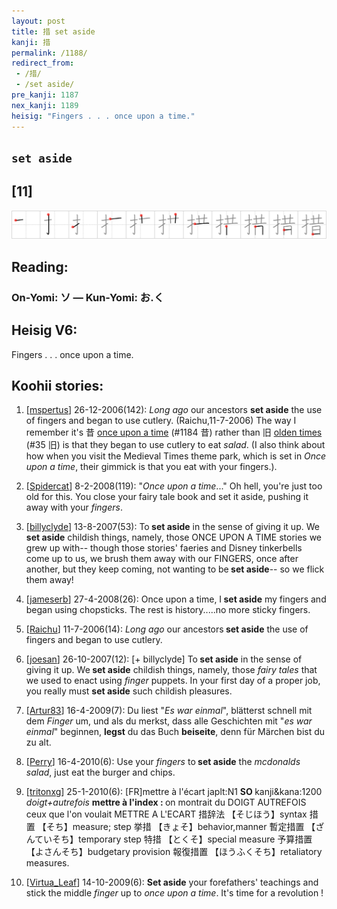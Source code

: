 ```yaml
---
layout: post
title: 措 set aside
kanji: 措
permalink: /1188/
redirect_from:
 - /措/
 - /set aside/
pre_kanji: 1187
nex_kanji: 1189
heisig: "Fingers . . . once upon a time."
---
```


## `set aside`

## [11]

<div class="stroke"><img src="../images/E68EAA.png" /></div>

## Reading:

### On-Yomi: ソ &mdash; Kun-Yomi: お.く

## Heisig V6:

Fingers . . . once upon a time.

## Koohii stories:

1) [<a href="http://kanji.koohii.com/profile/mspertus">mspertus</a>] 26-12-2006(142): <em>Long ago</em> our ancestors <strong>set aside</strong> the use of fingers and began to use cutlery. (Raichu,11-7-2006) The way I remember it&#039;s 昔 <a href="../1184">once upon a time</a> (#1184 昔) rather than 旧 <a href="../35">olden times</a> (#35 旧) is that they began to use cutlery to eat <em>salad</em>. (I also think about how when you visit the Medieval Times theme park, which is set in <em>Once upon a time</em>, their gimmick is that you eat with your fingers.).

2) [<a href="http://kanji.koohii.com/profile/Spidercat">Spidercat</a>] 8-2-2008(119): &quot;<em>Once upon a time</em>...&quot; Oh hell, you&#039;re just too old for this. You close your fairy tale book and set it aside, pushing it away with your <em>fingers</em>.

3) [<a href="http://kanji.koohii.com/profile/billyclyde">billyclyde</a>] 13-8-2007(53): To<strong> set aside</strong> in the sense of giving it up. We<strong> set aside</strong> childish things, namely, those ONCE UPON A TIME stories we grew up with-- though those stories&#039; faeries and Disney tinkerbells come up to us, we brush them away with our FINGERS, once after another, but they keep coming, not wanting to be<strong> set aside</strong>-- so we flick them away!

4) [<a href="http://kanji.koohii.com/profile/jameserb">jameserb</a>] 27-4-2008(26): Once upon a time, I<strong> set aside</strong> my fingers and began using chopsticks. The rest is history.....no more sticky fingers.

5) [<a href="http://kanji.koohii.com/profile/Raichu">Raichu</a>] 11-7-2006(14): <em>Long ago</em> our ancestors<strong> set aside</strong> the use of fingers and began to use cutlery.

6) [<a href="http://kanji.koohii.com/profile/joesan">joesan</a>] 26-10-2007(12): [+ billyclyde] To<strong> set aside</strong> in the sense of giving it up. We<strong> set aside</strong> childish things, namely, those <em>fairy tales</em> that we used to enact using <em>finger</em> puppets. In your first day of a proper job, you really must <strong>set aside</strong> such childish pleasures.

7) [<a href="http://kanji.koohii.com/profile/Artur83">Artur83</a>] 16-4-2009(7): Du liest &quot;<em>Es war einmal</em>&quot;, blätterst schnell mit dem <em>Finger</em> um, und als du merkst, dass alle Geschichten mit &quot;<em>es war einmal</em>&quot; beginnen, <strong>legst</strong> du das Buch <strong>beiseite</strong>, denn für Märchen bist du zu alt.

8) [<a href="http://kanji.koohii.com/profile/Perry">Perry</a>] 16-4-2010(6): Use your <em>fingers</em> to<strong> set aside</strong> the <em>mcdonalds salad</em>, just eat the burger and chips.

9) [<a href="http://kanji.koohii.com/profile/tritonxg">tritonxg</a>] 25-1-2010(6): [FR]mettre à l&#039;écart japlt:N1 <strong>SO </strong> kanji&amp;kana:1200<em> doigt+autrefois</em> <strong>mettre à l&#039;index : </strong> on montrait du DOIGT AUTREFOIS ceux que l&#039;on voulait METTRE A L&#039;ECART 措辞法 【そじほう】syntax 措置 【そち】measure; step 挙措 【きょそ】behavior,manner 暫定措置 【ざんていそち】temporary step 特措 【とくそ】special measure 予算措置 【よさんそち】budgetary provision 報復措置 【ほうふくそち】retaliatory measures.

10) [<a href="http://kanji.koohii.com/profile/Virtua_Leaf">Virtua_Leaf</a>] 14-10-2009(6): <strong>Set aside</strong> your forefathers&#039; teachings and stick the middle <em>finger</em> up to <em>once upon a time</em>. It&#039;s time for a revolution !
